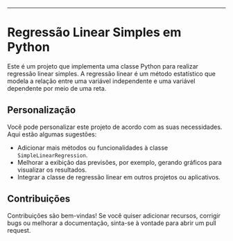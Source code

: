 ---

# Regressão Linear Simples em Python

Este é um projeto que implementa uma classe Python para realizar regressão linear simples. A regressão linear é um método estatístico que modela a relação entre uma variável independente e uma variável dependente por meio de uma reta.

## Personalização

Você pode personalizar este projeto de acordo com as suas necessidades. Aqui estão algumas sugestões:

- Adicionar mais métodos ou funcionalidades à classe `SimpleLinearRegression`.
- Melhorar a exibição das previsões, por exemplo, gerando gráficos para visualizar os resultados.
- Integrar a classe de regressão linear em outros projetos ou aplicativos.

## Contribuições

Contribuições são bem-vindas! Se você quiser adicionar recursos, corrigir bugs ou melhorar a documentação, sinta-se à vontade para abrir um pull request.

